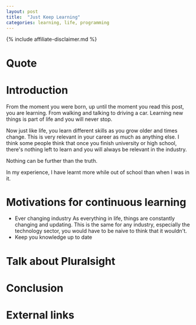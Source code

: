```yaml
---
layout: post
title:  "Just Keep Learning"
categories: learning, life, programming
---
```

{% include affiliate-disclaimer.md %}
# Quote
# Introduction
From the moment you were born, up until the moment you read this post, you are learning. From walking and talking to driving a car. Learning new things is part of life and you will never stop.

Now just like life, you learn different skills as you grow older and times change. This is very relevant in your career as much as anything else. I think some people think that once you finish university or high school, there's nothing left to learn and you will always be relevant in the industry.

Nothing can be further than the truth.

In my experience, I have learnt more while out of school than when I was in it.

# Motivations for continuous learning
* Ever changing industry
As everything in life, things are constantly changing and updating. This is the same for any industry, especially the technology sector, you would have to be naive to think that it wouldn't. 
* Keep you knowledge up to date

# Talk about Pluralsight
# Conclusion
# External links
